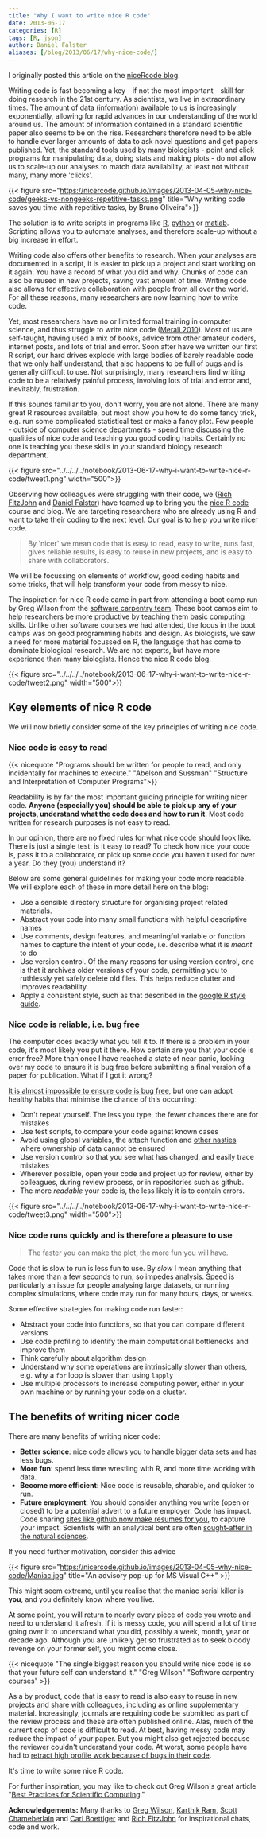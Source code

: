 ```yaml
---
title: "Why I want to write nice R code"
date: 2013-06-17
categories: [R]
tags: [R, json]
author: Daniel Falster
aliases: [/blog/2013/06/17/why-nice-code/]
---
```


I originally posted this article on the [niceRcode blog](https://nicercode.github.io/blog/2013-04-05-why-nice-code/).

Writing code is fast becoming a key - if not the most important - skill for
doing research in the 21st century. As scientists, we live in extraordinary
times. The amount of data (information) available to us is increasingly
exponentially, allowing for rapid advances in our understanding of the world
around us.  <!-- more --> The amount of information contained in a standard scientific paper
also seems to be on the rise. Researchers therefore need to be able to handle
ever larger amounts of data to ask novel questions and get papers published.
Yet, the standard tools used by many biologists -  point and click programs for
manipulating data, doing stats and making plots - do not allow us to scale-up
our analyses to match data availability, at least not without many, many more
'clicks'.
 

{{< figure src="https://nicercode.github.io/images/2013-04-05-why-nice-code/geeks-vs-nongeeks-repetitive-tasks.png" title="Why writing code saves you time with repetitive tasks, by Bruno Oliveira">}}


The solution is to write scripts in programs like
[R](https://www.r-project.org/), [python](https://www.python.org/) or
[matlab](https://www.mathworks.com.au/products/matlab/). Scripting allows you to
automate analyses, and therefore scale-up without a big increase in
effort.


Writing code also offers other benefits to research. When your
analyses are documented in a script, it is easier to pick up a project and
start working on it again. You have a record of what you did and why. Chunks
of code can also be reused in new projects, saving vast amount of time. Writing
code also allows for effective collaboration with people from all over the
world. For all these reasons, many researchers are now learning how to write
code.

Yet, most researchers have no or limited formal training in computer science,
and thus struggle to write nice code ([Merali 2010](https://dx.doi.org/10.1038/467775a)). Most of us are self-taught, having used a
mix of books, advice from other amateur coders, internet posts, and lots of
trial and error. Soon after have we written our first R script, our hard drives
explode with large bodies of barely readable code that we only half understand,
that also happens to be full of bugs and is generally difficult to use. Not
surprisingly, many researchers find writing code to be a relatively painful
process, involving lots of trial and error and, inevitably, frustration.

If this sounds familiar to you, don't worry, you are not alone. There are many
great R resources available, but most show you how
to do some fancy trick, e.g. run some complicated statistical test or make a
fancy plot. Few people - outside of computer science departments - spend time
discussing the qualities of nice code and teaching you good coding habits.
Certainly no one is teaching you these skills in your standard biology research
department.

{{< figure src="../../../../notebook/2013-06-17-why-i-want-to-write-nice-r-code/tweet1.png" width="500">}}
<!-- {{< tweet 306854385076543488 >}} -->

Observing how colleagues were struggling with their code, we
([Rich FitzJohn](https://www.zoology.ubc.ca/~fitzjohn/) and
[Daniel Falster](https://www.falsters.net/daniel)) have teamed up to bring you
the [nice R code](https://nicercode.github.io/) course and blog. We are
targeting researchers who are already using R and want to take their coding to
the next level. Our goal is to help you write nicer code.

> By 'nicer' we mean
code that is easy to read, easy to write, runs fast, gives reliable results, is
easy to reuse in new projects, and is easy to share with collaborators.

We
will be focussing on elements of workflow, good coding habits and some tricks,
that will help transform your code from messy to nice.

The inspiration for nice R code came in part from attending a boot camp run by
Greg Wilson from the [software carpentry team](https://software-carpentry.org/).
These boot camps aim to help researchers be more productive by teaching them
basic computing skills. Unlike other software courses we had attended, the
focus in the boot camps was on good programming habits and design. As
biologists, we saw a need for more material focussed on R, the language that
has come to dominate biological research. We are not experts, but have more
experience than many biologists. Hence the nice R code blog.


<!-- {{< tweet 312438921059520512 >}} -->

{{< figure src="../../../../notebook/2013-06-17-why-i-want-to-write-nice-r-code/tweet2.png" width="500">}}


## Key elements of nice R code
We will now briefly consider some of the key principles of writing nice code.

### Nice code is easy to read

{{< nicequote  "Programs should be written for people to read, and only incidentally for machines to execute." "Abelson and Sussman" "Structure and Interpretation of Computer Programs">}}


Readability is by far the most important guiding principle for writing nicer
code. **Anyone (especially you) should be able to pick up any of your
projects, understand what the code does and how to run it**. Most code
written for research purposes is not easy to read.

In our opinion, there are no fixed rules for what nice code should look like.
There
is just a single test: is it easy to read? To check how nice your code
is, pass it to a collaborator, or pick up some code you haven't used for
over a year. Do they (you) understand it?

Below are some general guidelines for making your code more readable. We
will explore each of these in more detail here on the blog:

- Use a sensible directory structure for organising project related
materials.
- Abstract your code into many small functions with helpful descriptive
names
- Use comments, design features, and meaningful variable or function names
to capture the intent of your code, i.e. describe what it is *meant* to do
- Use version control. Of the many reasons for using version control, one is
that it archives older versions of your code, permitting you to ruthlessly
yet safely delete old files. This helps reduce clutter and improves readability.
- Apply a consistent style, such as that described in  the [google R style
guide](https://google-styleguide.googlecode.com/svn/trunk/google-r-style.html).


### Nice code is reliable, i.e. bug free


The computer does exactly what you tell it to. If there is a problem in your code, it's most likely you put it there. How certain
are you that your code is error free? More than once I have reached a state
of near panic, looking over my code to ensure it is bug free before
submitting a final version of a paper for publication. What if I got it wrong?

[It is almost impossible to ensure code is bug free](https://dx.doi.org/10.1109/MCSE.2005.54), but one can adopt healthy
habits that minimise the chance of this occurring:

- Don't repeat yourself. The less you type, the fewer chances there are for
mistakes
- Use test scripts, to compare your code against known cases
- Avoid using global variables, the attach function and [other nasties](../intro/bad-habits.html)
where ownership of data cannot be ensured
- Use version control so that you see what has changed, and easily trace
mistakes
- Wherever possible, open your code and project up for review, either by
colleagues, during review process, or in repositories such as github.
- The more *readable* your code is, the less likely it is to contain
errors.

<!-- {{< tweet 312628852558032896 >}} -->

{{< figure src="../../../../notebook/2013-06-17-why-i-want-to-write-nice-r-code/tweet3.png" width="500">}}

### Nice code runs quickly and is therefore a pleasure to use

> The faster you can make the plot, the more fun you will have.

Code that is slow to run is less fun to use. By *slow* I mean anything
that takes more than a few seconds to run, so impedes analysis.
Speed is particularly an issue for people analysing large datasets, or
running complex simulations, where code may run for many hours, days,
or weeks.

Some effective strategies for making code run faster:

- Abstract your code into functions, so that you can compare different
versions
- Use code profiling to identify the main computational bottlenecks
and improve them
- Think carefully about algorithm design
- Understand why some operations are intrinsically slower
than others, e.g. why a `for` loop is slower than using `lapply`
- Use multiple processors to increase computing power, either in your
own machine or by running your code on a cluster.

## The benefits of writing nicer code
There are many benefits of writing nicer code:

- **Better science**: nice code allows you to handle bigger data sets and has less bugs.
- **More fun**: spend less time wrestling with R, and more time working with data.
- **Become more efficient**: Nice code is reusable, sharable, and quicker to run.
- **Future employment**: You should consider anything you write (open or closed) to be a potential advert to a future employer. Code has impact. Code sharing [sites like github now make resumes for you](https://resume.github.io/?cboettig), to capture your impact.  Scientists with an analytical bent are often [sought-after in the natural sciences](https://www.nature.com/naturejobs/science/articles/10.1038/nj7440-271).

If you need further motivation, consider this advice

{{< figure src="https://nicercode.github.io/images/2013-04-05-why-nice-code/Maniac.jpg" title="An advisory pop-up for MS Visual C++" >}}

This might seem extreme, until you realise that the maniac serial killer is
**you**, and you definitely know where you live.

At some point, you will
return to nearly every piece of code you wrote and need to understand it
afresh. If it is messy code, you will spend a lot of time going over it to
understand what you did, possibly a week, month, year or decade ago. Although
you are unlikely get so frustrated as to seek bloody revenge on your former
self, you might come close.


{{< nicequote  "The single biggest reason you should write nice code is so that your future self can understand it." "Greg Wilson" "Software carpentry courses" >}}


As a by product, code that is easy to read is also easy to
reuse in new projects and share with colleagues, including as online
supplementary material. Increasingly, journals are requiring code be submitted
as part of the review process and these are often published online. Alas, much of the
current crop of code is difficult to read. At best, having messy code may reduce
the impact of your paper. But you might also get rejected because the
reviewer couldn't understand your code. At worst, some people have had to [retract high profile work because of bugs in their code](https://www.sciencemag.org/content/314/5807/1856.summary).

It's time to write some nice R code.

For further inspiration, you may like to check out Greg Wilson's great article "[Best Practices for Scientific Computing](https://arxiv.org/abs/1210.0530)."

**Acknowledgements:**  Many thanks to [Greg Wilson](https://twitter.com/gvwilson), [Karthik Ram](https://inundata.org/), [Scott Chameberlain](https://schamberlain.github.io/scott/) and [Carl Boettiger](https://www.carlboettiger.info/) and [Rich FitzJohn](https://www.zoology.ubc.ca/~fitzjohn/) for inspirational chats, code and work.
